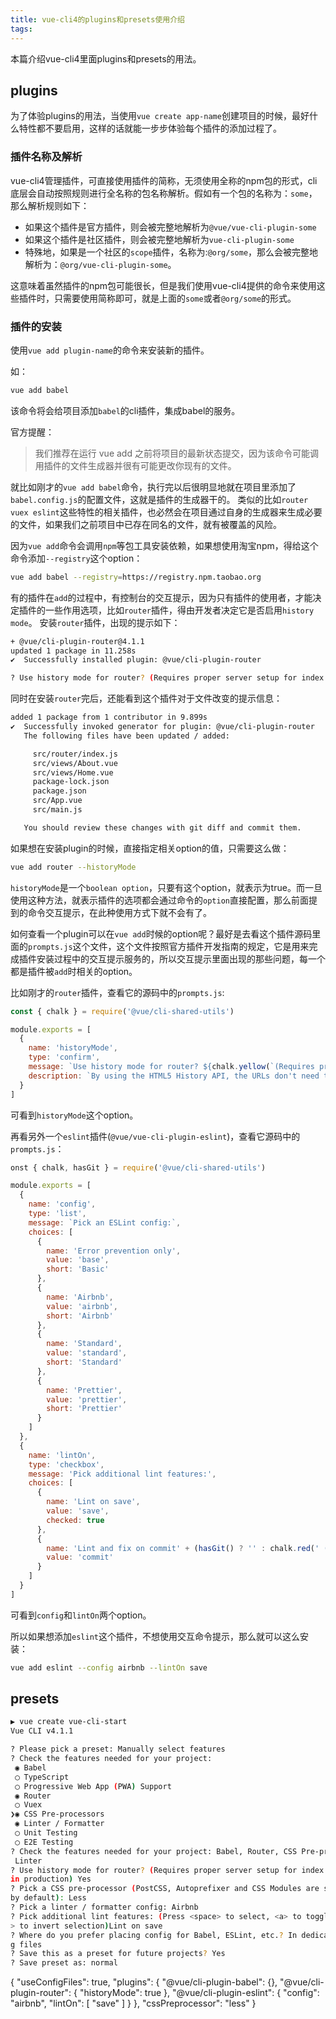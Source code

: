 ```yaml
---
title: vue-cli4的plugins和presets使用介绍
tags:
---
```


本篇介绍vue-cli4里面plugins和presets的用法。

## plugins
为了体验plugins的用法，当使用`vue create app-name`创建项目的时候，最好什么特性都不要启用，这样的话就能一步步体验每个插件的添加过程了。

### 插件名称及解析
vue-cli4管理插件，可直接使用插件的简称，无须使用全称的npm包的形式，cli底层会自动按照规则进行全名称的包名称解析。假如有一个包的名称为：`some`，那么解析规则如下：
* 如果这个插件是官方插件，则会被完整地解析为`@vue/vue-cli-plugin-some`
* 如果这个插件是社区插件，则会被完整地解析为`vue-cli-plugin-some`
* 特殊地，如果是一个社区的`scope`插件，名称为:`@org/some`，那么会被完整地解析为：`@org/vue-cli-plugin-some`。

这意味着虽然插件的npm包可能很长，但是我们使用vue-cli4提供的命令来使用这些插件时，只需要使用简称即可，就是上面的`some`或者`@org/some`的形式。

### 插件的安装
使用`vue add plugin-name`的命令来安装新的插件。

如：
```bash
vue add babel
```
该命令将会给项目添加`babel`的cli插件，集成babel的服务。

官方提醒：
> 我们推荐在运行 vue add 之前将项目的最新状态提交，因为该命令可能调用插件的文件生成器并很有可能更改你现有的文件。

就比如刚才的`vue add babel`命令，执行完以后很明显地就在项目里添加了`babel.config.js`的配置文件，这就是插件的生成器干的。 类似的比如`router vuex eslint`这些特性的相关插件，也必然会在项目通过自身的生成器来生成必要的文件，如果我们之前项目中已存在同名的文件，就有被覆盖的风险。

因为`vue add`命令会调用`npm`等包工具安装依赖，如果想使用淘宝npm，得给这个命令添加`--registry`这个option：
```bash
vue add babel --registry=https://registry.npm.taobao.org
```

有的插件在`add`的过程中，有控制台的交互提示，因为只有插件的使用者，才能决定插件的一些作用选项，比如`router`插件，得由开发者决定它是否启用`history mode`。 安装`router`插件，出现的提示如下：
```bash
+ @vue/cli-plugin-router@4.1.1
updated 1 package in 11.258s
✔  Successfully installed plugin: @vue/cli-plugin-router

? Use history mode for router? (Requires proper server setup for index fallback in production) Yes
```

同时在安装`router`完后，还能看到这个插件对于文件改变的提示信息：
```bash
added 1 package from 1 contributor in 9.899s
✔  Successfully invoked generator for plugin: @vue/cli-plugin-router
   The following files have been updated / added:

     src/router/index.js
     src/views/About.vue
     src/views/Home.vue
     package-lock.json
     package.json
     src/App.vue
     src/main.js

   You should review these changes with git diff and commit them.
```

如果想在安装plugin的时候，直接指定相关option的值，只需要这么做：
```bash
vue add router --historyMode 
```
`historyMode`是一个`boolean option`，只要有这个option，就表示为true。而一旦使用这种方法，就表示插件的选项都会通过命令的`option`直接配置，那么前面提到的命令交互提示，在此种使用方式下就不会有了。

如何查看一个plugin可以在`vue add`时候的option呢？最好是去看这个插件源码里面的`prompts.js`这个文件，这个文件按照官方插件开发指南的规定，它是用来完成插件安装过程中的交互提示服务的，所以交互提示里面出现的那些问题，每一个都是插件被`add`时相关的option。

比如刚才的`router`插件，查看它的源码中的`prompts.js`:
```js
const { chalk } = require('@vue/cli-shared-utils')

module.exports = [
  {
    name: 'historyMode',
    type: 'confirm',
    message: `Use history mode for router? ${chalk.yellow(`(Requires proper server setup for index fallback in production)`)}`,
    description: `By using the HTML5 History API, the URLs don't need the '#' character anymore.`
  }
]
```
可看到`historyMode`这个option。

再看另外一个`eslint`插件(`@vue/vue-cli-plugin-eslint`)，查看它源码中的`prompts.js`：
```js
onst { chalk, hasGit } = require('@vue/cli-shared-utils')

module.exports = [
  {
    name: 'config',
    type: 'list',
    message: `Pick an ESLint config:`,
    choices: [
      {
        name: 'Error prevention only',
        value: 'base',
        short: 'Basic'
      },
      {
        name: 'Airbnb',
        value: 'airbnb',
        short: 'Airbnb'
      },
      {
        name: 'Standard',
        value: 'standard',
        short: 'Standard'
      },
      {
        name: 'Prettier',
        value: 'prettier',
        short: 'Prettier'
      }
    ]
  },
  {
    name: 'lintOn',
    type: 'checkbox',
    message: 'Pick additional lint features:',
    choices: [
      {
        name: 'Lint on save',
        value: 'save',
        checked: true
      },
      {
        name: 'Lint and fix on commit' + (hasGit() ? '' : chalk.red(' (requires Git)')),
        value: 'commit'
      }
    ]
  }
]
```
可看到`config`和`lintOn`两个option。

所以如果想添加`eslint`这个插件，不想使用交互命令提示，那么就可以这么安装：
```bash
vue add eslint --config airbnb --lintOn save
```

## presets
```bash
▶ vue create vue-cli-start
Vue CLI v4.1.1

? Please pick a preset: Manually select features
? Check the features needed for your project: 
 ◉ Babel
 ◯ TypeScript
 ◯ Progressive Web App (PWA) Support
 ◉ Router
 ◯ Vuex
❯◉ CSS Pre-processors
 ◉ Linter / Formatter
 ◯ Unit Testing
 ◯ E2E Testing
? Check the features needed for your project: Babel, Router, CSS Pre-processors,
 Linter
? Use history mode for router? (Requires proper server setup for index fallback 
in production) Yes
? Pick a CSS pre-processor (PostCSS, Autoprefixer and CSS Modules are supported 
by default): Less
? Pick a linter / formatter config: Airbnb
? Pick additional lint features: (Press <space> to select, <a> to toggle all, <i
> to invert selection)Lint on save
? Where do you prefer placing config for Babel, ESLint, etc.? In dedicated confi
g files
? Save this as a preset for future projects? Yes
? Save preset as: normal
```

{
    "useConfigFiles": true,
    "plugins": {
    "@vue/cli-plugin-babel": {},
    "@vue/cli-plugin-router": {
        "historyMode": true
    },
    "@vue/cli-plugin-eslint": {
        "config": "airbnb",
        "lintOn": [
        "save"
        ]
    }
    },
    "cssPreprocessor": "less"
}